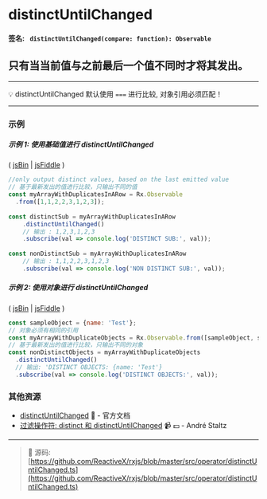 # distinctUntilChanged

#### 签名: ` distinctUntilChanged(compare: function): Observable`

## 只有当当前值与之前最后一个值不同时才将其发出。

---

:bulb: distinctUntilChanged 默认使用 `===` 进行比较, 对象引用必须匹配！

---

### 示例

##### 示例 1: 使用基础值进行 distinctUntilChanged

( [jsBin](http://jsbin.com/qoyoxeheva/1/edit?js,console) | [jsFiddle](https://jsfiddle.net/btroncone/xc2vzct7/) )

```js
//only output distinct values, based on the last emitted value
// 基于最新发出的值进行比较，只输出不同的值
const myArrayWithDuplicatesInARow = Rx.Observable
  .from([1,1,2,2,3,1,2,3]);
  
const distinctSub = myArrayWithDuplicatesInARow
	.distinctUntilChanged()
  	// 输出 : 1,2,3,1,2,3
	.subscribe(val => console.log('DISTINCT SUB:', val));
  
const nonDistinctSub = myArrayWithDuplicatesInARow
	// 输出 : 1,1,2,2,3,1,2,3
	.subscribe(val => console.log('NON DISTINCT SUB:', val));
```

##### 示例 2: 使用对象进行 distinctUntilChanged

( [jsBin](http://jsbin.com/mexocipave/1/edit?js,console) | [jsFiddle](https://jsfiddle.net/btroncone/t4ava5b4/) )

```js
const sampleObject = {name: 'Test'};
// 对象必须有相同的引用
const myArrayWithDuplicateObjects = Rx.Observable.from([sampleObject, sampleObject, sampleObject]);
// 基于最新发出的值进行比较，只输出不同的对象
const nonDistinctObjects = myArrayWithDuplicateObjects
  .distinctUntilChanged()
  // 输出: 'DISTINCT OBJECTS: {name: 'Test'}
  .subscribe(val => console.log('DISTINCT OBJECTS:', val));
```


### 其他资源

* [distinctUntilChanged](http://cn.rx.js.org/class/es6/Observable.js~Observable.html#instance-method-distinctUntilChanged) :newspaper: - 官方文档
* [过滤操作符: distinct 和 distinctUntilChanged](https://egghead.io/lessons/rxjs-filtering-operators-distinct-and-distinctuntilchanged?course=rxjs-beyond-the-basics-operators-in-depth) :video_camera: :dollar: - André Staltz

---
> :file_folder: 源码:  [https://github.com/ReactiveX/rxjs/blob/master/src/operator/distinctUntilChanged.ts](https://github.com/ReactiveX/rxjs/blob/master/src/operator/distinctUntilChanged.ts)

